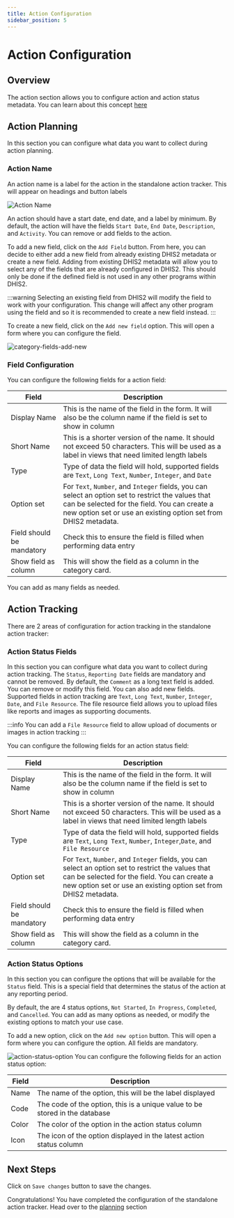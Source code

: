 ```yaml
---
title: Action Configuration
sidebar_position: 5
---
```


# Action Configuration

## Overview

The action section allows you to configure action and action status metadata. You can learn about this
concept [here](../concepts.md#actions)

## Action Planning

In this section you can configure what data you want to collect during action planning.

### Action Name

An action name is a label for the action in the standalone action tracker.
This will appear on headings and button labels

![Action Name](/img/standalone-action-tracker/action-name-configuration.png)

An action should have a start
date, end date, and a label by minimum. By default, the action will have the fields `Start Date`, `End Date`,
`Description`, and `Activity`. You can remove or add fields to the action.

To add a new field, click on the `Add Field` button. From here, you can decide to either add a new field from already
existing DHIS2 metadata or create a new field. Adding from existing DHIS2 metadata will allow you to select any of the
fields that are already configured in DHIS2. This should only be done if the defined field is not used in any other
programs within DHIS2.

:::warning
Selecting an existing field from DHIS2 will modify the field to work with your configuration. This change will affect
any other program using the field and so it is recommended to create a new field instead.
:::

To create a new field, click on the `Add new field` option. This will open a form where you can configure the field.

![category-fields-add-new](/img/standalone-action-tracker/categories-add-new-field.png)

### Field Configuration

You can configure the following fields for a action field:

| Field                     | Description                                                                                                                                                                                                            |
|---------------------------|------------------------------------------------------------------------------------------------------------------------------------------------------------------------------------------------------------------------|
| Display Name              | This is the name of the field in the form. It will also be the column name if the field is set to show in column                                                                                                       |
| Short Name                | This is a shorter version of the name. It should not exceed 50 characters. This will be used as a label in views that need limited length labels                                                                       |
| Type                      | Type of data the field will hold, supported fields are `Text`, `Long Text`, `Number`, `Integer`, and `Date`                                                                                                            |
| Option set                | For `Text`, `Number`, and `Integer` fields, you can select an option set to restrict the values that can be selected for the field. You can create a new option set or use an existing option set from DHIS2 metadata. |
| Field should be mandatory | Check this to ensure the field is filled when performing data entry                                                                                                                                                    |
| Show field as column      | This will show the field as a column in the category card.                                                                                                                                                             |

You can add as many fields as needed.

## Action Tracking

There are 2 areas of configuration for action tracking in the standalone action tracker:

### Action Status Fields

In this section you can configure what data you want to collect during action tracking. The `Status`, `Reporting Date`
fields are mandatory and cannot be removed. By default, the `Comment` as a long text field is added. You can remove or
modify this field. You can also add new fields. Supported fields in action tracking are `Text`, `Long Text`, `Number`,
`Integer`, `Date`, and `File Resource`. The file resource field allows you to upload files like reports and images as
supporting documents.

:::info
You can add a `File Resource` field to allow upload of documents or images in action tracking
:::

You can configure the following fields for an action status field:

| Field                     | Description                                                                                                                                                                                                            |
|---------------------------|------------------------------------------------------------------------------------------------------------------------------------------------------------------------------------------------------------------------|
| Display Name              | This is the name of the field in the form. It will also be the column name if the field is set to show in column                                                                                                       |
| Short Name                | This is a shorter version of the name. It should not exceed 50 characters. This will be used as a label in views that need limited length labels                                                                       |
| Type                      | Type of data the field will hold, supported fields are `Text`, `Long Text`, `Number`, `Integer`,`Date`, and `File Resource`                                                                                            |
| Option set                | For `Text`, `Number`, and `Integer` fields, you can select an option set to restrict the values that can be selected for the field. You can create a new option set or use an existing option set from DHIS2 metadata. |
| Field should be mandatory | Check this to ensure the field is filled when performing data entry                                                                                                                                                    |
| Show field as column      | This will show the field as a column in the category card.                                                                                                                                                             |

### Action Status Options

In this section you can configure the options that will be available for the `Status` field. This is a special field
that determines the status of the action at any reporting period.

By default, the are 4 status options, `Not Started`, `In Progress`, `Completed`, and `Cancelled`. You can add as many
options as needed, or modify the existing options to match your use case.

To add a new option, click on the `Add new option` button. This will open a form where you can configure the option. All
fields are mandatory.

![action-status-option](/img/standalone-action-tracker/action-status-option.png)
You can configure the following fields for an action status option:

| Field | Description                                                                 |
|-------|-----------------------------------------------------------------------------|
| Name  | The name of the option, this will be the label displayed                    |
| Code  | The code of the option, this is a unique value to be stored in the database |
| Color | The color of the option in the action status column                         |
| Icon  | The icon of the option displayed in the latest action status column         |

## Next Steps

Click on `Save changes` button to save the changes.

Congratulations! You have completed the configuration of the standalone action tracker. Head over to
the [planning](../planning) section
